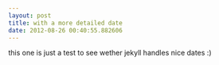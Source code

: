 ```yaml
---
layout: post
title: with a more detailed date
date: 2012-08-26 00:40:55.882606
---
```


this one is just a test to see wether jekyll handles nice dates :)


